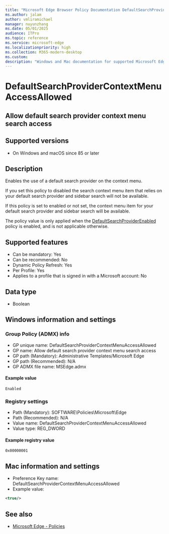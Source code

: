```yaml
---
title: "Microsoft Edge Browser Policy Documentation DefaultSearchProviderContextMenuAccessAllowed"
ms.author: jalam
author: vmliramichael
manager: nuyunzhang
ms.date: 05/01/2025
audience: ITPro
ms.topic: reference
ms.service: microsoft-edge
ms.localizationpriority: high
ms.collection: M365-modern-desktop
ms.custom:
description: "Windows and Mac documentation for supported Microsoft Edge Browser policy: Allow default search provider context menu search access"
---
```


<!--THIS FILE IS AUTOMATICALLY GENERATED. MANUAL CHANGES WILL BE OVERWRITTEN.-->
<!--Please contact the Microsoft Edge Manageability team with any questions.-->

# DefaultSearchProviderContextMenuAccessAllowed

## Allow default search provider context menu search access


## Supported versions

- On Windows and macOS since 85 or later

## Description

Enables the use of a default search provider on the context menu.

If you set this policy to disabled the search context menu item that relies on your default search provider and sidebar search will not be available.

If this policy is set to enabled or not set, the context menu item for your default search provider and sidebar search will be available.

The policy value is only applied when the [DefaultSearchProviderEnabled](DefaultSearchProviderEnabled.md) policy is enabled, and is not applicable otherwise.

## Supported features

- Can be mandatory: Yes
- Can be recommended: No
- Dynamic Policy Refresh: Yes
- Per Profile: Yes
- Applies to a profile that is signed in with a Microsoft account: No

## Data type

- Boolean

## Windows information and settings

### Group Policy (ADMX) info

- GP unique name: DefaultSearchProviderContextMenuAccessAllowed
- GP name: Allow default search provider context menu search access
- GP path (Mandatory): Administrative Templates/Microsoft Edge
- GP path (Recommended): N/A
- GP ADMX file name: MSEdge.admx

#### Example value

```
Enabled
```

### Registry settings

- Path (Mandatory): SOFTWARE\Policies\Microsoft\Edge
- Path (Recommended): N/A
- Value name: DefaultSearchProviderContextMenuAccessAllowed
- Value type: REG_DWORD

#### Example registry value

```
0x00000001
```


## Mac information and settings

- Preference Key name: DefaultSearchProviderContextMenuAccessAllowed
- Example value:

```xml
<true/>
```

## See also
- [Microsoft Edge - Policies](../microsoft-edge-policies.md)
